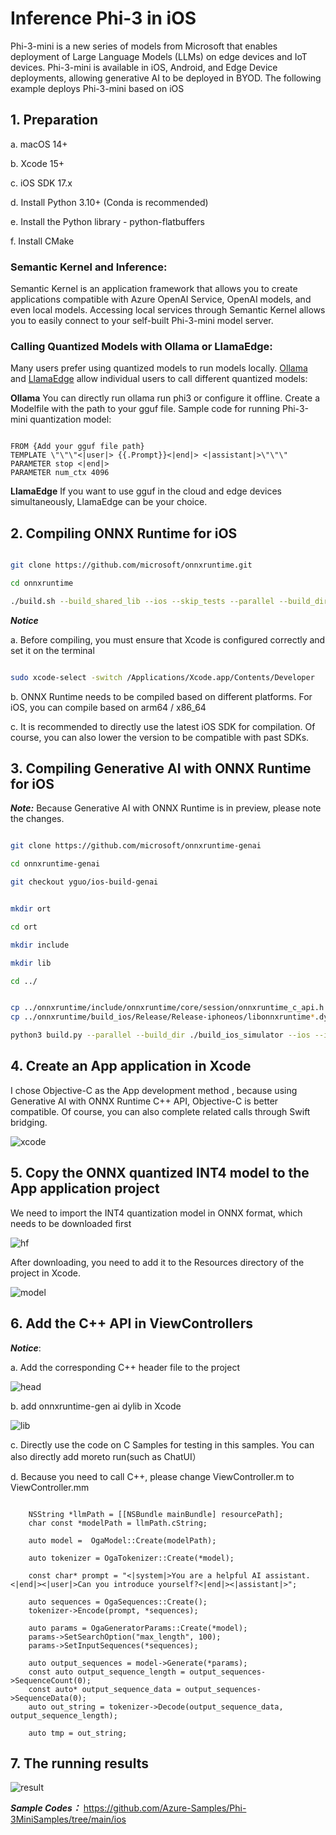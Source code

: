 # **Inference Phi-3 in iOS**

Phi-3-mini is a new series of models from Microsoft that enables deployment of Large Language Models (LLMs) on edge devices and IoT devices. Phi-3-mini is available in iOS, Android, and Edge Device deployments, allowing generative AI to be deployed in BYOD. The following example deploys Phi-3-mini based on iOS

## **1. Preparation**


a. macOS 14+

b. Xcode 15+
   
c. iOS SDK 17.x 
   
d. Install Python 3.10+ (Conda is recommended)
   
e. Install the Python library - python-flatbuffers

f. Install CMake

### Semantic Kernel and Inference:
Semantic Kernel is an application framework that allows you to create applications compatible with Azure OpenAI Service, OpenAI models, and even local models. Accessing local services through Semantic Kernel allows you to easily connect to your self-built Phi-3-mini model server.

### Calling Quantized Models with Ollama or LlamaEdge:
Many users prefer using quantized models to run models locally. [Ollama](https://ollama.com) and [LlamaEdge](https://llamaedge.com) allow individual users to call different quantized models:

**Ollama**
You can directly run ollama run phi3 or configure it offline. Create a Modelfile with the path to your gguf file. Sample code for running Phi-3-mini quantization model:

```

FROM {Add your gguf file path}
TEMPLATE \"\"\"<|user|> {{.Prompt}}<|end|> <|assistant|>\"\"\"
PARAMETER stop <|end|>
PARAMETER num_ctx 4096

```
**LlamaEdge**
If you want to use gguf in the cloud and edge devices simultaneously, LlamaEdge can be your choice.


## **2. Compiling ONNX Runtime for iOS**

```bash

git clone https://github.com/microsoft/onnxruntime.git

cd onnxruntime

./build.sh --build_shared_lib --ios --skip_tests --parallel --build_dir ./build_ios --ios --apple_sysroot iphoneos --osx_arch arm64 --apple_deploy_target 17.4 --cmake_generator Xcode --config Release

```
 
***Notice*** 

  a. Before compiling, you must ensure that Xcode is configured correctly and set it on the terminal


```bash

sudo xcode-select -switch /Applications/Xcode.app/Contents/Developer 

```
 
  b. ONNX Runtime needs to be compiled based on different platforms. For iOS, you can compile based on arm64 / x86_64
   
  c. It is recommended to directly use the latest iOS SDK for compilation. Of course, you can also lower the version to be compatible with past SDKs.


## **3. Compiling Generative AI with ONNX Runtime for iOS**


 ***Note:*** Because Generative AI with ONNX Runtime is in preview, please note the changes.


```bash

git clone https://github.com/microsoft/onnxruntime-genai

cd onnxruntime-genai

git checkout yguo/ios-build-genai


mkdir ort

cd ort

mkdir include

mkdir lib

cd ../


cp ../onnxruntime/include/onnxruntime/core/session/onnxruntime_c_api.h ort/include
cp ../onnxruntime/build_ios/Release/Release-iphoneos/libonnxruntime*.dylib* ort/lib

python3 build.py --parallel --build_dir ./build_ios_simulator --ios --ios_sysroot iphoneos --osx_arch arm64 --apple_deployment_target 17.4 --cmake_generator Xcode

```


## **4. Create an App application in Xcode**

I chose Objective-C as the App development method , because using Generative AI with ONNX Runtime C++ API, Objective-C is better compatible. Of course, you can also complete related calls through Swift bridging.


![xcode](../../imgs/03/iOS/xcode.png)


## **5. Copy the ONNX quantized INT4 model to the App application project**

We need to import the INT4 quantization model in ONNX format, which needs to be downloaded first

![hf](../../imgs/03/iOS/hf.png)

After downloading, you need to add it to the Resources directory of the project in Xcode.


![model](../../imgs/03/iOS/model.png)


 ## **6. Add the C++ API in ViewControllers**
 
***Notice***:

  a. Add the corresponding C++ header file to the project


  ![head](../../imgs/03/iOS/head.png)

  b. add onnxruntime-gen ai dylib in Xcode

  
  ![lib](../../imgs/03/iOS/lib.png)
 
  c. Directly use the code on C Samples for testing in this samples. You can also directly add moreto run(such as ChatUI）

  d. Because you need to call C++, please change ViewController.m to ViewController.mm

```objc

    NSString *llmPath = [[NSBundle mainBundle] resourcePath];
    char const *modelPath = llmPath.cString;

    auto model =  OgaModel::Create(modelPath);

    auto tokenizer = OgaTokenizer::Create(*model);

    const char* prompt = "<|system|>You are a helpful AI assistant.<|end|><|user|>Can you introduce yourself?<|end|><|assistant|>";

    auto sequences = OgaSequences::Create();
    tokenizer->Encode(prompt, *sequences);

    auto params = OgaGeneratorParams::Create(*model);
    params->SetSearchOption("max_length", 100);
    params->SetInputSequences(*sequences);

    auto output_sequences = model->Generate(*params);
    const auto output_sequence_length = output_sequences->SequenceCount(0);
    const auto* output_sequence_data = output_sequences->SequenceData(0);
    auto out_string = tokenizer->Decode(output_sequence_data, output_sequence_length);
    
    auto tmp = out_string;

```


## **7. The running results**

![result](../../imgs/03/iOS/result.jpg)

***Sample Codes：*** https://github.com/Azure-Samples/Phi-3MiniSamples/tree/main/ios